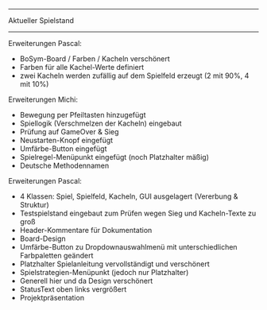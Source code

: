***********************************************************************************
  Aktueller Spielstand
***********************************************************************************

Erweiterungen Pascal:
- BoSym-Board / Farben / Kacheln verschönert
- Farben für alle Kachel-Werte definiert
- zwei Kacheln werden zufällig auf dem Spielfeld erzeugt (2 mit 90%, 4 mit 10%)

Erweiterungen Michi:
- Bewegung per Pfeiltasten hinzugefügt
- Spiellogik (Verschmelzen der Kacheln) eingebaut
- Prüfung auf GameOver & Sieg
- Neustarten-Knopf eingefügt
- Umfärbe-Button eingefügt
- Spielregel-Menüpunkt eingefügt (noch Platzhalter mäßig)
- Deutsche Methodennamen

Erweiterungen Pascal:
- 4 Klassen: Spiel, Spielfeld, Kacheln, GUI ausgelagert (Vererbung & Struktur)
- Testspielstand eingebaut zum Prüfen wegen Sieg und Kacheln-Texte zu groß
- Header-Kommentare für Dokumentation
- Board-Design
- Umfärbe-Button zu Dropdownauswahlmenü mit unterschiedlichen Farbpaletten geändert
- Platzhalter Spielanleitung vervollständigt und verschönert
- Spielstrategien-Menüpunkt (jedoch nur Platzhalter)
- Generell hier und da Design verschönert
- StatusText oben links vergrößert
- Projektpräsentation
  
